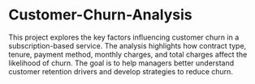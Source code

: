 # Customer-Churn-Analysis
This project explores the key factors influencing customer churn in a subscription-based service. The analysis highlights how contract type, tenure, payment method, monthly charges, and total charges affect the likelihood of churn. The goal is to help managers better understand customer retention drivers and develop strategies to reduce churn. 
